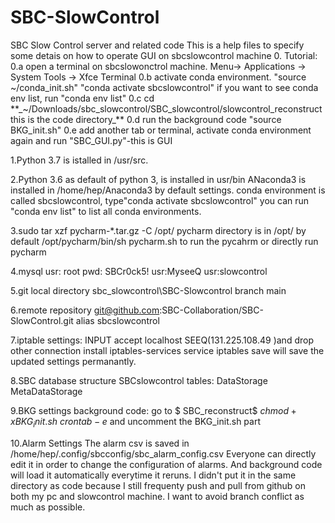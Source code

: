 # SBC-SlowControl
SBC Slow Control server and related code 
This is a help files to specify some detais on how to operate GUI on sbcslowcontrol machine
0. Tutorial:
   0.a open a terminal on sbcslowonctrol machine. Menu-> Applications -> System Tools -> Xfce Terminal
   0.b activate conda environment.
       "source ~/conda_init.sh"
       "conda activate sbcslowcontrol"
       if you want to see conda env list, run "conda env list"
   0.c cd **_~/Downloads/sbc_slowcontrol/SBC_slowcontrol/slowcontrol_reconstruct
       this is  the code directory_**
   0.d run the background code "source BKG_init.sh"
   0.e add another tab or terminal, activate conda environment again and run "SBC_GUI.py"-this is GUI


1.Python 3.7 is istalled in /usr/src.

2.Python 3.6 as default of python 3, is installed in usr/bin
ANaconda3 is installed in /home/hep/Anaconda3 by default settings.
conda environment is called sbcslowcontrol, type"conda activate sbcslowcontrol"
you can run "conda env list" to list all conda environments. 

3.sudo tar xzf pycharm-*.tar.gz -C /opt/
pycharm directory is in /opt/ by default
/opt/pycharm/bin/sh pycharm.sh to run the pycahrm
or directly run pycharm

4.mysql 
usr: root pwd: SBCr0ck5!
usr:MyseeQ 
usr:slowcontrol 

5.git local directory sbc_slowcontrol\SBC-Slowcontrol
branch main

6.remote repository git@github.com:SBC-Collaboration/SBC-SlowControl.git
alias sbcslowcontrol

7.iptable settings:
INPUT accept localhost SEEQ(131.225.108.49 )and drop other connection
install iptables-services
service iptables save will save the updated settings permanantly.

8.SBC database structure
SBCslowcontrol
tables:
DataStorage
MetaDataStorage


9.BKG settings
background code:
go to $ SBC_reconstruct$
$chmod +x BKG_init.sh$
$crontab -e$ and uncomment the BKG_init.sh part

10.Alarm Settings
The alarm csv is saved in /home/hep/.config/sbcconfig/sbc_alarm_config.csv
Everyone can directly edit it in order to change the configuration of alarms. And background code will load it automatically everytime it reruns.
I didn't put it in the same directory as code because I still frequenty push and pull from github on both my pc and slowcontrol machine. I want to avoid
branch conflict as much as possible.





